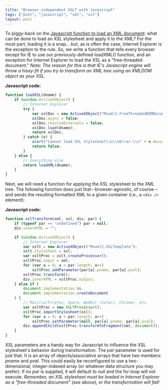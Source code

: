 ```yaml
---
title: "Browser-independent XSLT with Javascript"
tags: ["post", "javascript", "xml", "xsl"]
layout: post
---
```


To piggy-back on the [Javascript function to load an XML
document](/2008/09/browser-independent-xml-load-with-javascript/):
what can be done to load an XSL stylesheet and apply it to the XML? For
the most part, loading it is a snap... but, as is often the case,
Internet Explorer is the exception to the rule. So, we write a function
that tells every browser except for IE to use our previously-defined
loadXML() function, and an exception for Internet Explorer to load the
XSL as a "free-threaded document."<!--more--> _Note: The reason for this
is that IE's Javascript engine will throw a hissy-fit if you try to
transform an XML tree using an XMLDOM object as your XSL._

**Javascript code:**

```js
function loadXSL(dname) {
	if (window.ActiveXObject) {
		// Internet Explorer
		try {
			var xslDoc = new ActiveXObject("Msxml2.FreeThreadedDOMDocument");
			xslDoc.async = false;
			xslDoc.resolveExternals = false;
			xslDoc.load(dname);
			return xslDoc;
		} catch (e) {
			alert("Cannot load XSL stylesheet\\n\\nError:\\n" + e.message);
			return false;
		}
	} else {
		// Everything else
		return loadXML(dname);
	}
}
```

Next, we will need a function for applying the XSL stylesheet to the XML
tree. The following function does just that--browser-agnostic, of
course--and sends the resulting formatted XML to a given container
(i.e., a `<div />` element):

**Javascript code:**

```js
function xslTransform(xml, xsl, div, par) {
	if (typeof par == "undefined") par = null;
	div.innerHTML = "";

	if (window.ActiveXObject) {
		// Internet Explorer
		var xslt = new ActiveXObject("Msxml2.XSLTemplate");
		xslt.stylesheet = xsl;
		var xsltProc = xslt.createProcessor();
		xsltProc.input = xml;
		for (var a = 0; a < par.length; a++)
			xsltProc.addParameter(par[a].pname, par[a].pval);
		xsltProc.transform();
		div.innerHTML = xsltProc.output;
	} else if (
		document.implementation &&
		document.implementation.createDocument
	) {
		// Mozilla/Firefox, Opera, WebKit (Safari, Chrome), etc.
		var xsltProc = new XSLTProcessor();
		xsltProc.importStylesheet(xsl);
		for (var a = 0; a < par.length; a++)
			xsltProc.setParameter(null, par[a].pname, par[a].pval);
		div.appendChild(xsltProc.transformToFragment(xml, document));
	}
}
```

XSL parameters are a handy way for Javascript to influence the XSL
stylesheet's behavior during transformation. The _par_ parameter is used
for just that. It is an array of objects/associative arrays that have
two members: _pname_ and _pval_. This could easily be reconfigured to
use a two-dimensional, integer-indexed array (or whatever data structure
you may prefer). If no _par_ is supplied, it will default to _null_ and
the for-loop will not execute. _Remember, an XSL stylesheet must be
loaded in Internet Explorer as a "free-threaded document" (see above),
or the transformation will fail!_

